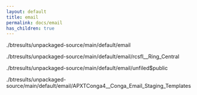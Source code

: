 ```yaml
---
layout: default
title: email
permalink: docs/email
has_children: true
---
```




./btresults/unpackaged-source/main/default/email

./btresults/unpackaged-source/main/default/email/rcsfl__Ring_Central

./btresults/unpackaged-source/main/default/email/unfiled$public

./btresults/unpackaged-source/main/default/email/APXTConga4__Conga_Email_Staging_Templates

